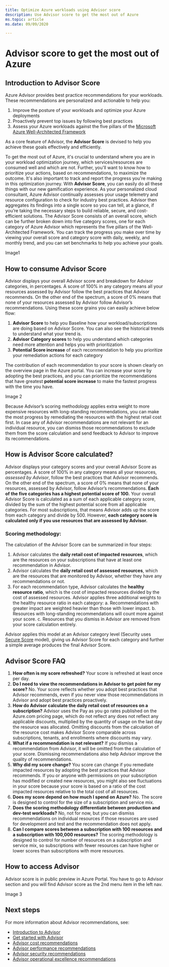 ```yaml
---
title: Optimize Azure workloads using Advisor score
description: Use Advisor score to get the most out of Azure
ms.topic: article
ms.date: 09/09/2020

---
```


# Advisor score to get the most out of Azure

## Introduction to Advisor Score

Azure Advisor provides best practice recommendations for your workloads. These recommendations are personalized and actionable to help you:
1. Improve the posture of your workloads and optimize your Azure deployments
2. Proactively prevent top issues by following best practices
3. Assess your Azure workloads against the five pillars of the [Microsoft Azure Well-Architected Framework](https://docs.microsoft.com/en-us/azure/architecture/framework/)

As a core feature of Advisor, the **Advisor Score** is devised to help you achieve these goals effectively and efficiently. 

To get the most out of Azure, it's crucial to understand where you are in your workload optimization journey, which services/resources are consumed well and which are not. Further, you'll want to know how to prioritize your actions, based on recommendations, to maximize the outcome. It's also important to track and report the progress you're making in this optimization journey. With **Advisor Score**, you can easily do all these things with our new gamification experience. As your personalized cloud consultant, Azure Advisor continually assesses your usage telemetry and resource configuration to check for industry best practices. Advisor then aggregates its findings into a single score so you can tell, at a glance, if you’re taking the necessary steps to build reliable, secure, and cost-efficient solutions. 
The Advisor Score consists of an overall score, which can be further broken down into five category scores, one for each category of Azure Advisor which represents the five pillars of the Well-Architected Framework. 
You can track the progress you make over time by viewing your overall score and category score with daily, weekly, and monthly trend, and you can set benchmarks to help you achieve your goals. 

Image1


## How to consume Advisor Score

Advisor displays your overall Advisor score and breakdown for Advisor categories, in percentages. A score of 100% in any category means all your resources assessed by Advisor follow the best practices that Advisor recommends. On the other end of the spectrum, a score of 0% means that none of your resources assessed by Advisor follow Advisor’s recommendations. Using these score grains you can easily achieve below flow:
1. **Advisor Score** to help you Baseline how your workload/subscriptions are doing based on Advisor Score. You can also see the historical trends to understand what your trend is.
2. **Advisor Category scores** to help you understand which categories need more attention and helps you with prioritization
3. **Potential Score increase** of each recommendation to help you prioritize your remediation actions for each category

The contribution of each recommendation to your score is shown clearly on the overview page in the Azure portal. You can increase your score by adopting the best practices, and you can prioritize the recommendations that have greatest **potential score increase** to make the fastest progress with the time you have.  

Image 2

Because Advisor’s scoring methodology applies extra weight to more expensive resources with long-standing recommendations, you can make the most progress by remediating the resources with the highest retail cost first. 
In case any of Advisor recommendations are not relevant for an individual resource, you can dismiss those recommendations to exclude them from the score calculation and send feedback to Advisor to improve its recommendations. 

## How is Advisor Score calculated?
Advisor displays your category scores and your overall Advisor Score as percentages. A score of 100% in any category means all your resources, *assessed by Advisor*, follow the best practices that Advisor recommends. On the other end of the spectrum, a score of 0% means that none of your resources, assessed by Advisor, follow Advisor’s recommendations. 
**Each of the five categories has a highest potential score of 100.** Your overall Advisor Score is calculated as a sum of each applicable category score, divided by the sum of the highest potential score from all applicable categories. For most subscriptions, that means Advisor adds up the score from each category and divide by 500. However, **each category score is calculated only if you use resources that are assessed by Advisor.**

### Scoring methodology: 
The calculation of the Advisor Score can be summarized in four steps:
1. Advisor calculates the **daily retail cost of impacted resources**, which are the resources on your subscriptions that have at least one recommendation in Advisor.
2. Advisor calculates the **daily retail cost of assessed resources**, which are the resources that are monitored by Advisor, whether they have any recommendations or not. 
3. For each recommendation type, Advisor calculates the **healthy resource ratio**, which is the cost of impacted resources divided by the cost of assessed resources.
Advisor applies three additional weights to the healthy resource ratio in each category:
		a. Recommendations with greater impact are weighted heavier than those with lower impact.
		b. Resources with long-standing recommendations will count more against your score.
		c. Resources that you dismiss in Advisor are removed from your score calculation entirely. 
    
Advisor applies this model at an Advisor category level (Security uses [Secure Score](https://docs.microsoft.com/en-us/azure/security-center/secure-score-security-controls#introduction-to-secure-score) model), giving us Advisor Score for each category and further a simple average produces the final Advisor Score.


## Advisor Score FAQ
1. **How often is my score refreshed?**
Your score is refreshed at least once per day. 
2. **Do I need to view the recommendations in Advisor to get point for my score?**
No. Your score reflects whether you adopt best practices that Advisor recommends, even if you never view those recommendations in Advisor and adopt best practices proactively.  
3. **How do Advisor calculate the daily retail cost of resources on a subscription?**
Advisor uses the Pay as you go rates published on the Azure.com pricing page, which do not reflect any does not reflect any applicable discounts, multiplied by the quantity of usage on the last day the resource was allocated. Omitting discounts from the calculation of the resource cost makes Advisor Score comparable across subscriptions, tenants, and enrollments where discounts may vary. 
4. **What if a recommendation is not relevant?**
If you dismiss a recommendation from Advisor, it will be omitted from the calculation of your score. Dismissing recommendations also help Advisor improve the quality of recommendations.
5. **Why did my score change?** 
You score can change if you remediate impacted resources by adopting the best practices that Advisor recommends. If you or anyone with permissions on your subscription has modified or created new resources, you might also see fluctuations in your score because your score is based on a ratio of the cost impacted resources relative to the total cost of all resources.
6. **Does my score depend on how much I spend on Azure?**
No. The score is designed to control for the size of a subscription and service mix. 
7. **Does the scoring methodology differentiate between production and dev-test workloads?**
No, not for now, but you can dismiss recommendations on individual resources if those resources are used for development and test and the recommendation does not apply.
8. **Can I compare scores between a subscription with 100 resources and a subscription with 100,000 resources?**
The scoring methodology is designed to control for number of resources on a subscription and service mix, so subscriptions with fewer resources can have higher or lower scores than subscriptions with more resources. 

## How to access Advisor
Advisor score is in public preview in Azure Portal. You have to go to Advisor section and you will find Advisor score as the 2nd menu item in the left nav. 

Image 3

## Next steps

For more information about Advisor recommendations, see:
* [Introduction to Advisor](advisor-overview.md)
* [Get started with Advisor](advisor-get-started.md)
* [Advisor cost recommendations](advisor-cost-recommendations.md)
* [Advisor performance recommendations](advisor-performance-recommendations.md)
* [Advisor security recommendations](advisor-security-recommendations.md)
* [Advisor operational excellence recommendations](advisor-operational-excellence-recommendations.md)
